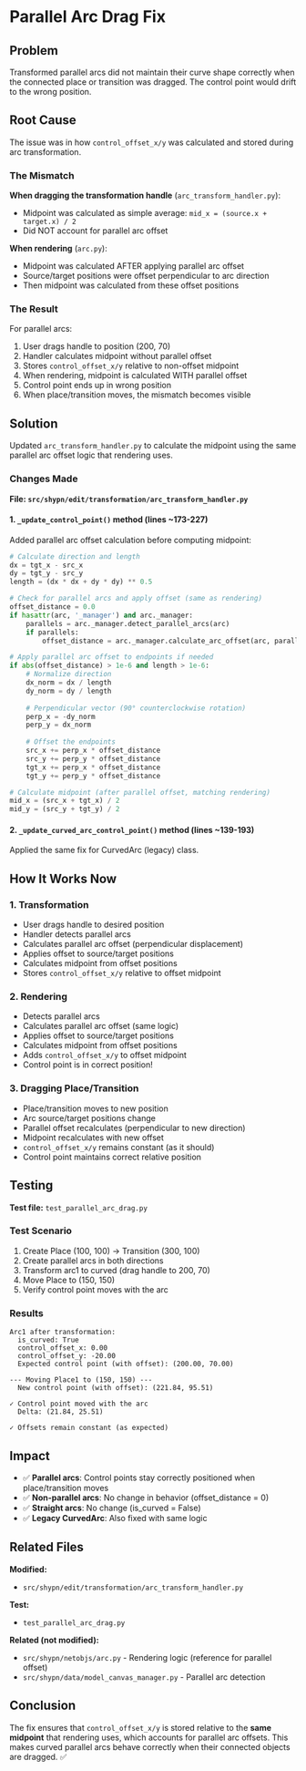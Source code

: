 # Parallel Arc Drag Fix

## Problem

Transformed parallel arcs did not maintain their curve shape correctly when the connected place or transition was dragged. The control point would drift to the wrong position.

## Root Cause

The issue was in how `control_offset_x/y` was calculated and stored during arc transformation.

### The Mismatch

**When dragging the transformation handle** (`arc_transform_handler.py`):
- Midpoint was calculated as simple average: `mid_x = (source.x + target.x) / 2`
- Did NOT account for parallel arc offset

**When rendering** (`arc.py`):
- Midpoint was calculated AFTER applying parallel arc offset
- Source/target positions were offset perpendicular to arc direction
- Then midpoint was calculated from these offset positions

### The Result

For parallel arcs:
1. User drags handle to position (200, 70)
2. Handler calculates midpoint without parallel offset
3. Stores `control_offset_x/y` relative to non-offset midpoint
4. When rendering, midpoint is calculated WITH parallel offset
5. Control point ends up in wrong position
6. When place/transition moves, the mismatch becomes visible

## Solution

Updated `arc_transform_handler.py` to calculate the midpoint using the same parallel arc offset logic that rendering uses.

### Changes Made

**File: `src/shypn/edit/transformation/arc_transform_handler.py`**

#### 1. `_update_control_point()` method (lines ~173-227)

Added parallel arc offset calculation before computing midpoint:

```python
# Calculate direction and length
dx = tgt_x - src_x
dy = tgt_y - src_y
length = (dx * dx + dy * dy) ** 0.5

# Check for parallel arcs and apply offset (same as rendering)
offset_distance = 0.0
if hasattr(arc, '_manager') and arc._manager:
    parallels = arc._manager.detect_parallel_arcs(arc)
    if parallels:
        offset_distance = arc._manager.calculate_arc_offset(arc, parallels)

# Apply parallel arc offset to endpoints if needed
if abs(offset_distance) > 1e-6 and length > 1e-6:
    # Normalize direction
    dx_norm = dx / length
    dy_norm = dy / length
    
    # Perpendicular vector (90° counterclockwise rotation)
    perp_x = -dy_norm
    perp_y = dx_norm
    
    # Offset the endpoints
    src_x += perp_x * offset_distance
    src_y += perp_y * offset_distance
    tgt_x += perp_x * offset_distance
    tgt_y += perp_y * offset_distance

# Calculate midpoint (after parallel offset, matching rendering)
mid_x = (src_x + tgt_x) / 2
mid_y = (src_y + tgt_y) / 2
```

#### 2. `_update_curved_arc_control_point()` method (lines ~139-193)

Applied the same fix for CurvedArc (legacy) class.

## How It Works Now

### 1. **Transformation**
- User drags handle to desired position
- Handler detects parallel arcs
- Calculates parallel arc offset (perpendicular displacement)
- Applies offset to source/target positions
- Calculates midpoint from offset positions
- Stores `control_offset_x/y` relative to offset midpoint

### 2. **Rendering**
- Detects parallel arcs
- Calculates parallel arc offset (same logic)
- Applies offset to source/target positions
- Calculates midpoint from offset positions
- Adds `control_offset_x/y` to offset midpoint
- Control point is in correct position!

### 3. **Dragging Place/Transition**
- Place/transition moves to new position
- Arc source/target positions change
- Parallel offset recalculates (perpendicular to new direction)
- Midpoint recalculates with new offset
- `control_offset_x/y` remains constant (as it should)
- Control point maintains correct relative position

## Testing

**Test file:** `test_parallel_arc_drag.py`

### Test Scenario
1. Create Place (100, 100) → Transition (300, 100)
2. Create parallel arcs in both directions
3. Transform arc1 to curved (drag handle to 200, 70)
4. Move Place to (150, 150)
5. Verify control point moves with the arc

### Results
```
Arc1 after transformation:
  is_curved: True
  control_offset_x: 0.00
  control_offset_y: -20.00
  Expected control point (with offset): (200.00, 70.00)

--- Moving Place1 to (150, 150) ---
  New control point (with offset): (221.84, 95.51)

✓ Control point moved with the arc
  Delta: (21.84, 25.51)

✓ Offsets remain constant (as expected)
```

## Impact

- ✅ **Parallel arcs**: Control points stay correctly positioned when place/transition moves
- ✅ **Non-parallel arcs**: No change in behavior (offset_distance = 0)
- ✅ **Straight arcs**: No change (is_curved = False)
- ✅ **Legacy CurvedArc**: Also fixed with same logic

## Related Files

**Modified:**
- `src/shypn/edit/transformation/arc_transform_handler.py`

**Test:**
- `test_parallel_arc_drag.py`

**Related (not modified):**
- `src/shypn/netobjs/arc.py` - Rendering logic (reference for parallel offset)
- `src/shypn/data/model_canvas_manager.py` - Parallel arc detection

## Conclusion

The fix ensures that `control_offset_x/y` is stored relative to the **same midpoint** that rendering uses, which accounts for parallel arc offsets. This makes curved parallel arcs behave correctly when their connected objects are dragged. ✅
